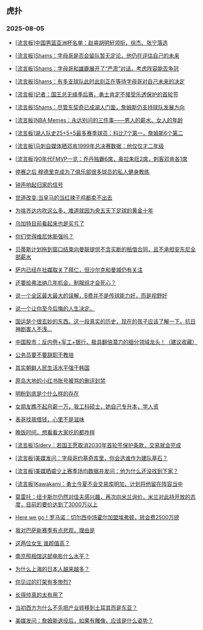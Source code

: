 ## 虎扑 
### 2025-08-05

+ [[流言板]中国男篮亚洲杯名单：赵睿胡明轩领衔，徐杰、张宁落选](https://bbs.hupu.com/634132943.html)

+ [[流言板]Shams：字母哥是否会留队暂无定论，他仍在评估自己的未来](https://bbs.hupu.com/634133675.html)

+ [[流言板]Shams：字母哥和雄鹿展开了“严肃”对话，考虑阵容能否争冠](https://bbs.hupu.com/634134930.html)

+ [[流言板]Shams：有多支球队此时此刻正在等待字母哥对自己未来的决定](https://bbs.hupu.com/634135073.html)

+ [[流言板]记者：国王总无缘季后赛，勇士肯定不接受乐透保护的首轮签](https://bbs.hupu.com/634131231.html)

+ [[流言板]Shams：尽管东契奇已成湖人门面，詹姆斯仍支持球队发展方向](https://bbs.hupu.com/634134811.html)

+ [[流言板]NBA Memes：永远别问的三件事——男人的薪水、女人的年龄](https://bbs.hupu.com/634131192.html)

+ [[流言板]湖人队史25+5+5最多赛季球员：科比7个第一，詹姆斯6个第二](https://bbs.hupu.com/634131067.html)

+ [[流言板]马刺自媒体晒邓肯1999年总决赛数据：他仅仅才二年级](https://bbs.hupu.com/634131790.html)

+ [[流言板]90年代FMVP一览：乔丹独霸6席，奥拉朱旺2席，刺客邓肯各1席](https://bbs.hupu.com/634133079.html)

+ [停赛之后 穆德里克成为了俱乐部很多球员的私人健身教练](https://bbs.hupu.com/634126489.html)

+ [钟声响起归家的信号 ](https://bbs.hupu.com/634129290.html)

+ [世道改变:当皇马的当红辣子鸡都卖不出去](https://bbs.hupu.com/634131059.html)

+ [为啥齐达内吹这么多，难道就因为央五天下足球的黄金十年](https://bbs.hupu.com/634126693.html)

+ [乌加特目前看起来也是买亏了](https://bbs.hupu.com/634131242.html)

+ [你们觉得维尼休斯强吗？](https://bbs.hupu.com/634128723.html)

+ [贝蒂斯计划拖到窗口结束向曼联提供不含买断的租借合同，且不承担安东尼全部薪水](https://bbs.hupu.com/634131625.html)

+ [萨内已经在社媒取关了拜仁，但沙尔克和曼城仍有关注](https://bbs.hupu.com/634129542.html)

+ [还要给弗法纳几年机会，制服组才会死心？](https://bbs.hupu.com/634126717.html)

+ [说一个全区最大最大的误解，B费并不是传球能力好，而是视野好](https://bbs.hupu.com/634130733.html)

+ [说一个让你至今后悔的人生决定。](https://bbs.hupu.com/634134144.html)

+ [国运是个很玄妙的东西。这一段真实的历史，现在的孩子应该了解一下。抗日神剧害人不浅…](https://bbs.hupu.com/634133797.html)

+ [中国股市：反内卷+军工+银行，极具翻倍潜力的细分领域龙头！（建议收藏）](https://bbs.hupu.com/634131316.html)

+ [公务员要不要辞职干教培](https://bbs.hupu.com/634131467.html)

+ [其实朝鲜人民生活水平强于韩国](https://bbs.hupu.com/634132950.html)

+ [原岛大地的小红书账号被骂的删评封禁](https://bbs.hupu.com/634132675.html)

+ [明粉到底是个什么样的存在](https://bbs.hupu.com/634131248.html)

+ [女朋友瞧不起月薪一万，我工科硕士，她自己专升本，学人资](https://bbs.hupu.com/634132236.html)

+ [表哥找我借钱，心里不是滋味](https://bbs.hupu.com/634131787.html)

+ [晚饭时间，想看看大家吃的都咋样](https://bbs.hupu.com/634132166.html)

+ [[流言板]Sidery：若国王愿取消2030年首轮签保护条款，交易就会完成](https://bbs.hupu.com/634134524.html)

+ [[流言板]美媒发问：字母哥约基奇库里，你会选谁作为建队基石？](https://bbs.hupu.com/634133166.html)

+ [[流言板]美媒晒威少上赛季场均数据并发问：他为什么还没找到下家？](https://bbs.hupu.com/634133322.html)

+ [[流言板]Kawakami：勇士今夏不会交易库明加，计划将他留在阵容当中](https://bbs.hupu.com/634135452.html)

+ [莫雷托：纽卡斯尔仍然对佳夫感兴趣，再次向米兰询价，米兰对此持开放的态度，目前的要价达到了3000万以上](https://bbs.hupu.com/634133677.html)

+ [Here we go！罗马诺：切尔西中场霍尔加盟埃弗顿，转会费2500万镑](https://bbs.hupu.com/634134019.html)

+ [我对巴萨新赛季有点悲观，理由是](https://bbs.hupu.com/634135171.html)

+ [这两位女生 谁颜值高？](https://bbs.hupu.com/634134252.html)

+ [南京照相馆这部电影什么水平？](https://bbs.hupu.com/634135315.html)

+ [为什么上海的日本人越来越多？](https://bbs.hupu.com/634133371.html)

+ [你见过的打架有多惨烈?](https://bbs.hupu.com/634134339.html)

+ [长得帅真的太有用了](https://bbs.hupu.com/634132944.html)

+ [当初西方为什么不先把产业转移到土耳其而是东亚？](https://bbs.hupu.com/634133478.html)

+ [美媒发问：詹姆斯退役后，如果有雕像，应该是什么姿势？](https://bbs.hupu.com/634132985.html)

